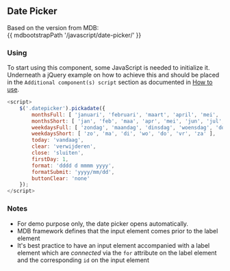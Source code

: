 ## Date Picker

Based on the version from MDB:<br>
{{ mdbootstrapPath '/javascript/date-picker/' }}

### Using

To start using this component, some JavaScript is needed to initialize it.<br>
Underneath a jQuery example on how to achieve this and should be placed in the `Additional component(s) script` section as documented in [How to use](.../docs/how-to-use).

```javascript
<script>
    $('.datepicker').pickadate({
        monthsFull: [ 'januari', 'februari', 'maart', 'april', 'mei', 'juni', 'juli', 'augustus', 'september', 'oktober', 'november', 'december' ],
        monthsShort: [ 'jan', 'feb', 'maa', 'apr', 'mei', 'jun', 'jul', 'aug', 'sep', 'okt', 'nov', 'dec' ],
        weekdaysFull: [ 'zondag', 'maandag', 'dinsdag', 'woensdag', 'donderdag', 'vrijdag', 'zaterdag' ],
        weekdaysShort: [ 'zo', 'ma', 'di', 'wo', 'do', 'vr', 'za' ],
        today: 'vandaag',
        clear: 'verwijderen',
        close: 'sluiten',
        firstDay: 1,
        format: 'dddd d mmmm yyyy',
        formatSubmit: 'yyyy/mm/dd',
        buttonClear: 'none'
    });
</script>
```

### Notes

* For demo purpose only, the date picker opens automatically.
* MDB framework defines that the input element comes prior to the label element
* It's best practice to have an input element accompanied with a label element which are *connected* via the `for` attribute on the label element and the corresponding `id` on the input element

